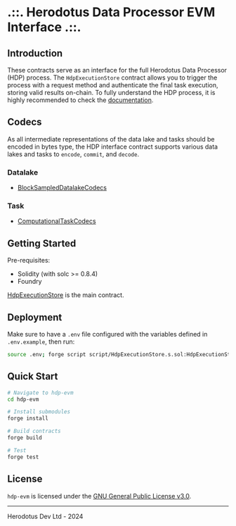 # .::. Herodotus Data Processor EVM Interface .::.

## Introduction

These contracts serve as an interface for the full Herodotus Data Processor (HDP) process. The `HdpExecutionStore` contract allows you to trigger the process with a request method and authenticate the final task execution, storing valid results on-chain. To fully understand the HDP process, it is highly recommended to check the [documentation](https://docs.herodotus.dev/herodotus-docs/developers/herodotus-data-processor-hdp).

## Codecs

As all intermediate representations of the data lake and tasks should be encoded in bytes type, the HDP interface contract supports various data lakes and tasks to `encode`, `commit`, and `decode`.

### Datalake

-   [BlockSampledDatalakeCodecs](src/datatypes/BlockSampledDatalakeCodecs.sol)

### Task

-   [ComputationalTaskCodecs](src/datatypes/ComputationalTaskCodecs.sol)

## Getting Started

Pre-requisites:

-   Solidity (with solc >= 0.8.4)
-   Foundry

[HdpExecutionStore](src/HdpExecutionStore.sol) is the main contract.

## Deployment

Make sure to have a `.env` file configured with the variables defined in `.env.example`, then run:

```sh
source .env; forge script script/HdpExecutionStore.s.sol:HdpExecutionStoreDeployer --rpc-url $DEPLOY_RPC_URL --broadcast --verify -vvvv --via-ir
```

## Quick Start

```sh
# Navigate to hdp-evm
cd hdp-evm

# Install submodules
forge install

# Build contracts
forge build

# Test
forge test
```

## License

`hdp-evm` is licensed under the [GNU General Public License v3.0](./LICENSE).

---

Herodotus Dev Ltd - 2024
